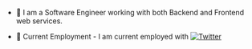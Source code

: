 - :telescope: I am a Software Engineer working with both Backend and Frontend web services.

- :seedling: Current Employment - I am current employed with [![Twitter](https://img.shields.io/twitter/url.svg?label=Follow%20%40freebiesfrozen&style=social&url=https%3A%2F%2Ftwitter.com%freebiesfrozen)](https://twitter.com/freebiesfrozen)